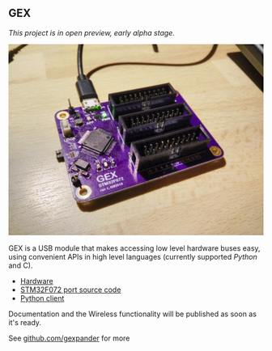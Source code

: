 ## GEX

*This project is in open preview, early alpha stage.*

![photo](photo.jpg?x)

GEX is a USB module that makes accessing low level hardware buses easy, 
using convenient APIs in high level languages (currently supported *Python* and C).

- [Hardware](https://github.com/gexpander/gex-hardware)
- [STM32F072 port source code](https://github.com/gexpander/gex-f072)
- [Python client](https://github.com/gexpander/gex-client-py)

Documentation and the Wireless functionality will be published as soon as it's ready.

See [github.com/gexpander](https://github.com/gexpander) for more

